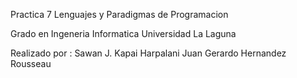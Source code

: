 Practica 7 Lenguajes y Paradigmas de Programacion

Grado en Ingeneria Informatica Universidad La Laguna

Realizado por :
Sawan J. Kapai Harpalani
Juan Gerardo Hernandez Rousseau
